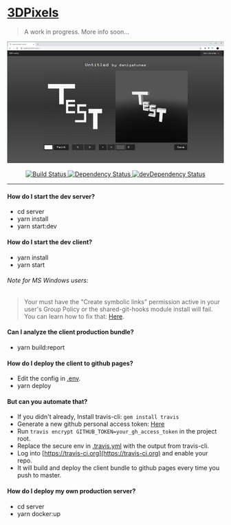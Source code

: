 [3DPixels](https://3dpixels.gatunes.com/)
===

> A work in progress. More info soon...

[![screenshot](client/screenshot.jpg)](https://3dpixels.gatunes.com/)

<div align="center">
  <!-- Build Status -->
  <a href="https://travis-ci.org/danielesteban/3DPixels">
    <img src="https://travis-ci.org/danielesteban/3DPixels.svg?branch=master" alt="Build Status" />
  </a>
  <!-- Dependency Status -->
  <a href="https://david-dm.org/danielesteban/3DPixels">
    <img src="https://david-dm.org/danielesteban/3DPixels/status.svg" alt="Dependency Status" />
  </a>
  <!-- devDependency Status -->
  <a href="https://david-dm.org/danielesteban/3DPixels?type=dev">
    <img src="https://david-dm.org/danielesteban/3DPixels/dev-status.svg" alt="devDependency Status" />
  </a>
</div>

---

#### How do I start the dev server?

 * cd server  
 * yarn install
 * yarn start:dev

#### How do I start the dev client?

 * yarn install
 * yarn start

###### Note for MS Windows users:

> Your must have the "Create symbolic links" permission active in your user's Group Policy or the shared-git-hooks module install will fail. You can learn how to fix that: [Here](https://superuser.com/a/105381).

#### Can I analyze the client production bundle?

 * yarn build:report

#### How do I deploy the client to github pages?

 * Edit the config in [.env](.env).
 * yarn deploy

#### But can you automate that?

 * If you didn't already, Install travis-cli: `gem install travis`
 * Generate a new github personal access token: [Here](https://github.com/settings/tokens)
 * Run `travis encrypt GITHUB_TOKEN=your_gh_access_token` in the project root.
 * Replace the secure env in [.travis.yml](.travis.yml) with the output from travis-cli.
 * Log into [https://travis-ci.org](https://travis-ci.org) and enable your repo.
 * It will build and deploy the client bundle to github pages every time you push to master.

#### How do I deploy my own production server?

* cd server
* yarn docker:up
